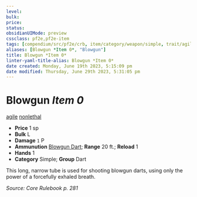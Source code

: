 ```yaml
---
level:
bulk:
price:
status:
obsidianUIMode: preview
cssclass: pf2e,pf2e-item
tags: [compendium/src/pf2e/crb, item/category/weapon/simple, trait/agile, trait/nonlethal]
aliases: [Blowgun *Item 0*, "Blowgun"]
title: Blowgun *Item 0*
linter-yaml-title-alias: Blowgun *Item 0*
date created: Monday, June 19th 2023, 5:15:09 pm
date modified: Thursday, June 29th 2023, 5:31:05 pm
---
```


# Blowgun *Item 0*

[agile](rules/traits/agile.md) [nonlethal](rules/traits/nonlethal.md)  

- **Price** 1 sp
- **Bulk** L
- **Damage** `1` P
- **Ammunution** [Blowgun Dart](compendium/equipment/items/blowgun-dart.md); **Range** 20 ft.; **Reload** 1
- **Hands** 1
- **Category** Simple; **Group** Dart

This long, narrow tube is used for shooting blowgun darts, using only the power of a forcefully exhaled breath.

*Source: Core Rulebook p. 281*
